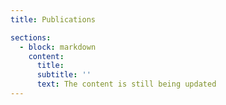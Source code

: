 ```yaml
---
title: Publications

sections:
  - block: markdown
    content:
      title:
      subtitle: ''
      text: The content is still being updated
---
```

